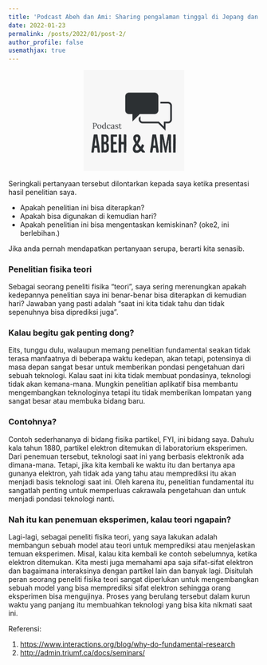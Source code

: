 ```yaml
---
title: 'Podcast Abeh dan Ami: Sharing pengalaman tinggal di Jepang dan Korea.'
date: 2022-01-23
permalink: /posts/2022/01/post-2/
author_profile: false
usemathjax: true
---
```


<center><img src='/images/podcast.jpg' style="width:40%"></center>

Seringkali pertanyaan tersebut dilontarkan kepada saya ketika presentasi hasil penelitian saya.
* Apakah penelitian ini bisa diterapkan? 
* Apakah bisa digunakan di kemudian hari?
* Apakah penelitian ini bisa mengentaskan kemiskinan? (oke2, ini berlebihan.)

Jika anda pernah mendapatkan pertanyaan serupa, berarti kita senasib. 

<h3> Penelitian fisika teori</h3>
Sebagai seorang peneliti fisika “teori”, saya sering merenungkan apakah kedepannya penelitian saya ini benar-benar bisa diterapkan di kemudian hari? Jawaban yang pasti adalah “saat ini kita tidak tahu dan tidak sepenuhnya bisa diprediksi juga”. 

<h3> Kalau begitu gak penting dong?</h3>
Eits, tunggu dulu, walaupun memang penelitian fundamental seakan tidak terasa manfaatnya di beberapa waktu kedepan, akan tetapi, potensinya di masa depan sangat besar untuk memberikan pondasi pengetahuan dari sebuah teknologi. Kalau saat ini kita tidak membuat pondasinya, teknologi tidak akan kemana-mana. Mungkin penelitian aplikatif bisa membantu mengembangkan teknologinya tetapi itu tidak memberikan lompatan yang sangat besar atau membuka bidang baru.

<h3> Contohnya? </h3>
Contoh sederhananya di bidang fisika partikel, FYI, ini bidang saya. Dahulu kala tahun 1880, partikel elektron ditemukan di laboratorium eksperimen. Dari penemuan tersebut, teknologi saat ini yang berbasis elektronik ada dimana-mana. Tetapi, jika kita kembali ke waktu itu dan bertanya apa gunanya elektron, yah tidak ada yang tahu atau memprediksi itu akan menjadi basis teknologi saat ini. Oleh karena itu, penelitian fundamental itu sangatlah penting untuk memperluas cakrawala pengetahuan dan untuk menjadi pondasi teknologi nanti. 

<h3> Nah itu kan penemuan eksperimen, kalau teori ngapain?</h3>
Lagi-lagi, sebagai peneliti fisika teori, yang saya lakukan adalah membangun sebuah model atau teori untuk memprediksi atau menjelaskan temuan eksperimen. Misal, kalau kita kembali ke contoh sebelumnya, ketika elektron ditemukan. Kita mesti juga memahami apa saja sifat-sifat elektron dan bagaimana interaksinya dengan partikel lain dan banyak lagi. Disitulah peran seorang peneliti fisika teori sangat diperlukan untuk mengembangkan sebuah model yang bisa memprediksi sifat elektron sehingga orang eksperimen bisa mengujinya. Proses yang berulang tersebut dalam kurun waktu yang panjang itu membuahkan teknologi yang bisa kita nikmati saat ini. 



Referensi:
<ol>
  <li> <a href="https://www.interactions.org/blog/why-do-fundamental-research">https://www.interactions.org/blog/why-do-fundamental-research</a> </li>
  <li> <a href="http://admin.triumf.ca/docs/seminars/Sem3112515775-37021-1.Why%20Fundamental%20Research%20cc.pdf">http://admin.triumf.ca/docs/seminars/</a></li>
</ol>

